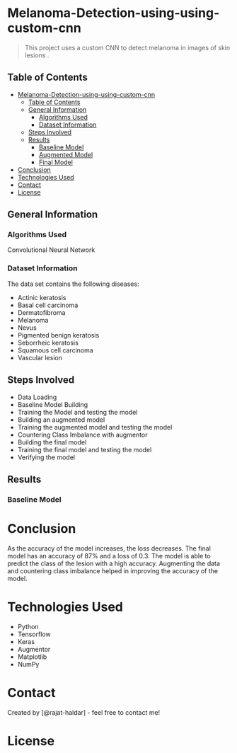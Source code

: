# Melanoma-Detection-using-using-custom-cnn
>
> This project uses a custom CNN to detect melanoma in images of skin lesions .

## Table of Contents

- [Melanoma-Detection-using-using-custom-cnn](#melanoma-detection-assignment-using-custom-cnn)
  - [Table of Contents](#table-of-contents)
  - [General Information](#general-information)
    - [Algorithms Used](#algorithms-used)
    - [Dataset Information](#dataset-information)
  - [Steps Involved](#steps-involved)
  - [Results](#results)
    - [Baseline Model](#baseline-model)
    - [Augmented Model](#augmented-model)
    - [Final Model](#final-model)
- [Conclusion](#conclusion)
- [Technologies Used](#technologies-used)
- [Contact](#contact)
- [License](#license)

<!-- You can include any other section that is pertinent to your problem -->

## General Information

### Algorithms Used

Convolutional Neural Network

### Dataset Information

The data set contains the following diseases:

- Actinic keratosis
- Basal cell carcinoma
- Dermatofibroma
- Melanoma
- Nevus
- Pigmented benign keratosis
- Seborrheic keratosis
- Squamous cell carcinoma
- Vascular lesion

## Steps Involved

- Data Loading
- Baseline Model Building
- Training the Model and testing the model
- Building an augmented model
- Training the augmented model and testing the model
- Countering Class Imbalance with augmentor
- Building the final model
- Training the final model and testing the model
- Verifying the model

## Results

### Baseline Model


# Conclusion

As the accuracy of the model increases, the loss decreases. The final model has an accuracy of 87% and a loss of 0.3. The model is able to predict the class of the lesion with a high accuracy.
Augmenting the data and countering class imbalance helped in improving the accuracy of the model.

# Technologies Used

- Python
- Tensorflow
- Keras
- Augmentor
- Matplotlib
- NumPy

# Contact

Created by [@rajat-haldar] - feel free to contact me!

# License


